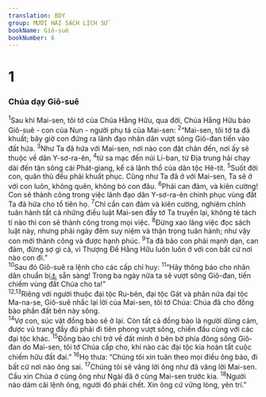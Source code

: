 ```yaml
---
translation: BDY
group: MƯƠI HAI SÁCH LỊCH SỬ
bookName: Giô-suê 
bookNumber: 6
---
```


<div class="title"><h1>1</h1><h3>Chúa dạy Giô-suê</h3></div>
<span class="verse gios_1_1"><sup>1</sup>Sau khi Mai-sen, tôi tớ của Chúa Hằng Hữu, qua đời, Chúa Hằng Hữu bảo Giô-suê - con của Nun - người phụ tá của Mai-sen: </span>
<span class="verse gios_1_2"><sup>2</sup>“Mai-sen, tôi tớ ta đã khuất; bây giờ con đứng ra lãnh đạo nhân dân vượt sông Giô-đan tiến vào đất hứa. </span>
<span class="verse gios_1_3"><sup>3</sup>Như Ta đã hứa với Mai-sen, nơi nào con đặt chân đến, nơi ấy sẽ thuộc về dân Y-sơ-ra-ên, </span>
<span class="verse gios_1_4"><sup>4</sup>từ sa mạc đến núi Li-ban, từ Địa trung hải chạy dài đến tận sông cái Phát-giang, kể cả lãnh thổ của dân tộc Hê-tít. </span>
<span class="verse gios_1_5"><sup>5</sup>Suốt đời con, quân thù đều phải khuất phục. Cũng như Ta đã ở với Mai-sen, Ta sẽ ở với con luôn, không quên, không bỏ con đâu. </span>
<span class="verse gios_1_6"><sup>6</sup>Phải can đảm, và kiên cường! Con sẽ thành công trong việc lãnh đạo dân Y-sơ-ra-ên chinh phục vùng đất Ta đã hứa cho tổ tiên họ. </span>
<span class="verse gios_1_7"><sup>7</sup>Chỉ cần can đảm và kiên cường, nghiêm chỉnh tuân hành tất cả những điều luật Mai-sen đầy tớ Ta truyền lại, không tẻ tách tí nào thì con sẽ thành công trong mọi việc. </span>
<span class="verse gios_1_8"><sup>8</sup>Đừng xao lãng việc đọc sách luật này, nhưng phải ngày đêm suy niệm và thận trọng tuân hành; như vậy con mới thành công và được hạnh phúc. </span>
<span class="verse gios_1_9"><sup>9</sup>Ta đã bảo con phải mạnh dạn, can đảm, đừng sợ gì cả, vì Thượng Đế Hằng Hữu luôn luôn ở với con bất cứ nơi nào con đi.”<br/></span>
<span class="verse gios_1_10"><sup>10</sup>Sau đó Giô-suê ra lệnh cho các cấp chỉ huy: </span>
<span class="verse gios_1_11"><sup>11</sup>“Hãy thông báo cho nhân dân chuẩn bị<a href="#" data-toggle="tooltip" data-placement="bottom" title="Nt chuẩn bị lương thực">⚓</a> sẵn sàng! Trong ba ngày nữa ta sẽ vượt sông Giô-đan, tiến chiếm vùng đất Chúa cho ta!”<br/></span>
<span class="verse gios_1_12 gios_1_13"><sup>12,13</sup>Riêng với người thuộc đại tộc Ru-bên, đại tộc Gát và phân nửa đại tộc Ma-na-se, Giô-suê nhắc lại lời của Mai-sen, tôi tớ Chúa: Chúa đã cho đồng bào phần đất bên này sông.<br/></span>
<span class="verse gios_1_14"><sup>14</sup>Vợ con, súc vật đồng bào sẽ ở lại. Còn tất cả đồng bào là người dũng cảm, được vũ trang đầy đủ phải đi tiên phong vượt sông, chiến đấu cùng với các đại tộc khác. </span>
<span class="verse gios_1_15"><sup>15</sup>Đồng bào chỉ trở về đất mình ở bên bờ phía đông sông Giô-đan do Mai-sen, tôi tớ Chúa cấp cho, khi nào các đại tộc kia hoàn tất cuộc chiếm hữu đất đai.”</span>
<span class="verse gios_1_16"><sup>16</sup>Họ thưa: “Chúng tôi xin tuân theo mọi điều ông bảo, đi bất cứ nơi nào ông sai. </span>
<span class="verse gios_1_17"><sup>17</sup>Chúng tôi sẽ vâng lời ông như đã vâng lời Mai-sen. Cầu xin Chúa ở cùng ông như Ngài đã ở cùng Mai-sen trước kia. </span>
<span class="verse gios_1_18"><sup>18</sup>Người nào dám cãi lệnh ông, người đó phải chết. Xin ông cứ vững lòng, yên trí.”</span>

